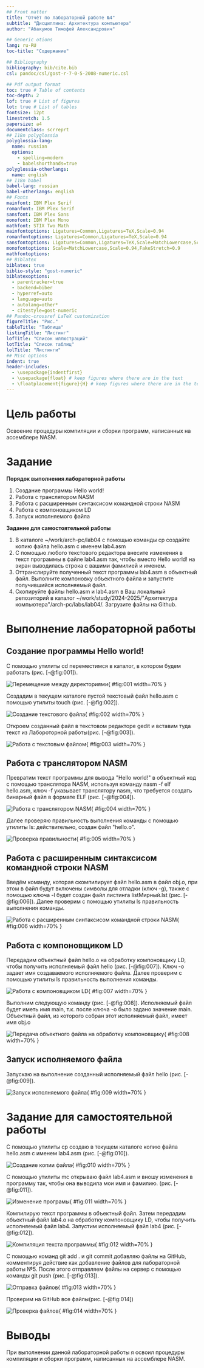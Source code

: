 ```yaml
---
## Front matter
title: "Отчёт по лабораторной работе №4"
subtitle: "Дисциплина: Архитектура компьютера"
author: "Абакумов Тимофей Александрович"

## Generic otions
lang: ru-RU
toc-title: "Содержание"

## Bibliography
bibliography: bib/cite.bib
csl: pandoc/csl/gost-r-7-0-5-2008-numeric.csl

## Pdf output format
toc: true # Table of contents
toc-depth: 2
lof: true # List of figures
lot: true # List of tables
fontsize: 12pt
linestretch: 1.5
papersize: a4
documentclass: scrreprt
## I18n polyglossia
polyglossia-lang:
  name: russian
  options:
	- spelling=modern
	- babelshorthands=true
polyglossia-otherlangs:
  name: english
## I18n babel
babel-lang: russian
babel-otherlangs: english
## Fonts
mainfont: IBM Plex Serif
romanfont: IBM Plex Serif
sansfont: IBM Plex Sans
monofont: IBM Plex Mono
mathfont: STIX Two Math
mainfontoptions: Ligatures=Common,Ligatures=TeX,Scale=0.94
romanfontoptions: Ligatures=Common,Ligatures=TeX,Scale=0.94
sansfontoptions: Ligatures=Common,Ligatures=TeX,Scale=MatchLowercase,Scale=0.94
monofontoptions: Scale=MatchLowercase,Scale=0.94,FakeStretch=0.9
mathfontoptions:
## Biblatex
biblatex: true
biblio-style: "gost-numeric"
biblatexoptions:
  - parentracker=true
  - backend=biber
  - hyperref=auto
  - language=auto
  - autolang=other*
  - citestyle=gost-numeric
## Pandoc-crossref LaTeX customization
figureTitle: "Рис."
tableTitle: "Таблица"
listingTitle: "Листинг"
lofTitle: "Список иллюстраций"
lotTitle: "Список таблиц"
lolTitle: "Листинги"
## Misc options
indent: true
header-includes:
  - \usepackage{indentfirst}
  - \usepackage{float} # keep figures where there are in the text
  - \floatplacement{figure}{H} # keep figures where there are in the text
---
```


# Цель работы

Освоение процедуры компиляции и сборки программ, написанных на ассемблере NASM.

# Задание

**Порядок выполнения лабораторной работы**

1. Создание программы Hello world!
2. Работа с транслятором NASM
3. Работа с расширенным синтаксисом командной строки NASM
4. Работа с компоновщиком LD
5. Запуск исполняемого файла

**Задание для самостоятельной работы**

1. В каталоге ~/work/arch-pc/lab04 с помощью команды cp создайте копию файла
hello.asm с именем lab4.asm
2. С помощью любого текстового редактора внесите изменения в текст программы в
файле lab4.asm так, чтобы вместо Hello world! на экран выводилась строка с вашими
фамилией и именем.
3. Оттранслируйте полученный текст программы lab4.asm в объектный файл. Выполните
компоновку объектного файла и запустите получившийся исполняемый файл.
4. Скопируйте файлы hello.asm и lab4.asm в Ваш локальный репозиторий в каталог ~/work/study/2024-2025/"Архитектура компьютера"/arch-pc/labs/lab04/. Загрузите файлы на Github.

# Выполнение лабораторной работы

## Создание программы Hello world!

С помощью утилиты cd переместимся в каталог, в котором будем работать (рис. [-@fig:001]).

![Перемещение между директориями](image/1.png){ #fig:001 width=70% }

Создадим в текущем каталоге пустой текстовый файл hello.asm с помощью утилиты touch (рис. [-@fig:002]).

![Создание текстового файла](image/2.png){ #fig:002 width=70% }

Откроем созданный файл в текстовом редакторе gedit и вставим туда текст из Лабороторной работы(рис. [-@fig:003]).

![Работа с текстовым файлом](image/3.png){ #fig:003 width=70% }

## Работа с транслятором NASM

Превратим текст программы для вывода "Hello world!" в объектный код с помощью транслятора NASM, используя команду nasm -f elf hello.asm, ключ -f указывает транслятору nasm, что требуется создать бинарный файл в формате ELF (рис. [-@fig:004]). 

![Работа с транслятором NASM](image/4.png){ #fig:004 width=70% }

Далее проверяю правильность выполнения команды с помощью утилиты ls: действительно, создан файл "hello.o".

![Проверка правильности](image/5.png){ #fig:005 width=70% }

## Работа с расширенным синтаксисом командной строки NASM

Введём команду, которая скомпилирует файл hello.asm в файл obj.o, при этом в файл будут включены символы для отладки (ключ -g), также с помощью ключа -l будет создан файл листинга listМирный.lst (рис. [-@fig:006]). Далее проверим с помощью утилиты ls правильность выполнения команды.

![Работа с расширенным синтаксисом командной строки NASM](image/6.png){ #fig:006 width=70% }

## Работа с компоновщиком LD

Передадим объектный файл hello.o на обработку компоновщику LD, чтобы получить исполняемый файл hello (рис. [-@fig:007]). Ключ -о задает имя создаваемого исполняемого файла. Далее проверим с помощью утилиты ls правильность выполнения команды.

![Работа с компоновщиком LD](image/7.png){ #fig:007 width=70% }

Выполним следующую команду (рис. [-@fig:008]). Исполняемый файл будет иметь имя main, т.к. после ключа -о было задано значение main. Объектный файл, из которого собран этот исполняемый файл, имеет имя obj.o

![Передача объектного файла на обработку компоновщику](image/8.png){ #fig:008 width=70% }

## Запуск исполняемого файла

Запускаю на выполнение созданный исполняемый файл hello (рис. [-@fig:009]).

![Запуск исполняемого файла](image/9.png){ #fig:009 width=70% }

# Задание для самостоятельной работы

С помощью утилиты cp создаю в текущем каталоге копию файла hello.asm с именем lab4.asm (рис. [-@fig:010]).

![Создание копии файла](image/10.png){ #fig:010 width=70% }

С помощью утилиты mc открываю файл lab4.asm и вношу изменения в программу так, чтобы она выводила мои имя и фамилию. (рис. [-@fig:011]).

![Изменение програмы](image/11.png){ #fig:011 width=70% }

Компилирую текст программы в объектный файл. Затем передадим объектный файл lab4.o на обработку компоновщику LD, чтобы получить исполняемый файл lab4. Запустим исполняемый файл lab4 (рис. [-@fig:012]).

![Компиляция текста программы](image/12.png){ #fig:012 width=70% }

С помощью команд git add . и git commit добавляю файлы на GitHub, комментируя действие как добавление файлов для лабораторной работы №5. После этого отправляем файлы на сервер с помощью команды git push (рис. [-@fig:013]).

![Отправка файлов](image/13.png){ #fig:013 width=70% }

Проверим на GitHub все файлы(рис. [-@fig:014])

![Проверка файлов](image/14.png){ #fig:014 width=70% }

# Выводы

При выполнении данной лабораторной работы я освоил процедуры компиляции и сборки программ, написанных на ассемблере NASM.

